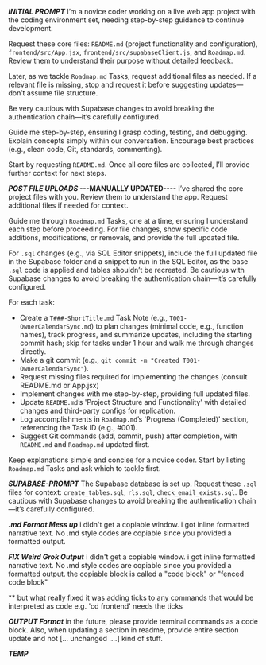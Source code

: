 **_INITIAL PROMPT_**
I’m a novice coder working on a live web app project with the coding environment set, needing step-by-step guidance to continue development.

Request these core files: `README.md` (project functionality and configuration), `frontend/src/App.jsx`, `frontend/src/supabaseClient.js`, and `Roadmap.md`. Review them to understand their purpose without detailed feedback.

Later, as we tackle `Roadmap.md` Tasks, request additional files as needed. If a relevant file is missing, stop and request it before suggesting updates—don’t assume file structure.

Be very cautious with Supabase changes to avoid breaking the authentication chain—it’s carefully configured.

Guide me step-by-step, ensuring I grasp coding, testing, and debugging. Explain concepts simply within our conversation. Encourage best practices (e.g., clean code, Git, standards, commenting).

Start by requesting `README.md`. Once all core files are collected, I’ll provide further context for next steps.

**_POST FILE UPLOADS_ ---MANUALLY UPDATED----**
I’ve shared the core project files with you. Review them to understand the app. Request additional files if needed for context.

Guide me through `Roadmap.md` Tasks, one at a time, ensuring I understand each step before proceeding. For file changes, show specific code additions, modifications, or removals, and provide the full updated file.

For `.sql` changes (e.g., via SQL Editor snippets), include the full updated file in the Supabase folder and a snippet to run in the SQL Editor, as the base `.sql` code is applied and tables shouldn’t be recreated. Be cautious with Supabase changes to avoid breaking the authentication chain—it’s carefully configured.

For each task:

- Create a `T###-ShortTitle.md` Task Note (e.g., `T001-OwnerCalendarSync.md`) to plan changes (minimal code, e.g., function names), track progress, and summarize updates, including the starting commit hash; skip for tasks under 1 hour and walk me through changes directly.
- Make a git commit (e.g., `git commit -m "Created T001-OwnerCalendarSync"`).
- Request missing files required for implementing the changes (consult README.md or App.jsx)
- Implement changes with me step-by-step, providing full updated files.
- Update `README.md`’s 'Project Structure and Functionality' with detailed changes and third-party configs for replication.
- Log accomplishments in `Roadmap.md`’s 'Progress (Completed)' section, referencing the Task ID (e.g., #001).
- Suggest Git commands (add, commit, push) after completion, with `README.md` and `Roadmap.md` updated first.

Keep explanations simple and concise for a novice coder. Start by listing `Roadmap.md` Tasks and ask which to tackle first.

**_SUPABASE-PROMPT_**
The Supabase database is set up. Request these `.sql` files for context: `create_tables.sql`, `rls.sql`, `check_email_exists.sql`. Be cautious with Supabase changes to avoid breaking the authentication chain—it’s carefully configured.

**_.md Format Mess up_**
i didn't get a copiable window. i got inline formatted narrative text. No .md style codes are copiable since you provided a formatted output.

**_FIX Weird Grok Output_**
i didn't get a copiable window. i got inline formatted narrative text. No .md style codes are copiable since you provided a formatted output. the copiable block is called a "code block" or "fenced code block"

\*\* but what really fixed it was adding ticks to any commands that would be interpreted as code e.g. 'cd frontend' needs the ticks

**_OUTPUT Format_**
in the future, please provide terminal commands as a code block. Also, when updating a section in readme, provide entire section update and not [... unchanged ....] kind of stuff.

**_TEMP_**
